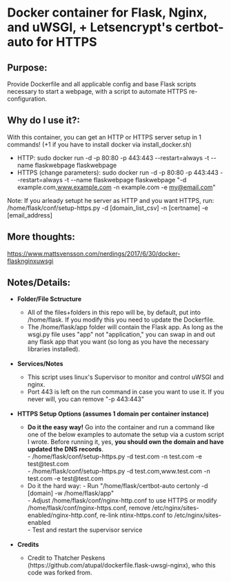 # Docker container for Flask, Nginx, and uWSGI, + Letsencrypt's certbot-auto for HTTPS

## Purpose:
Provide Dockerfile and all applicable config and base Flask scripts necessary to start a webpage, with a script to automate HTTPS re-configuration.

## Why do I use it?:
With this container, you can get an HTTP or HTTPS server setup in 1 commands! (+1 if you have to install docker via install_docker.sh)
- HTTP: sudo docker run -d -p 80:80 -p 443:443 --restart=always -t --name flaskwebpage flaskwebpage <br>
- HTTPS (change parameters): sudo docker run -d -p 80:80 -p 443:443 --restart=always -t --name flaskwebpage flaskwebpage "-d example.com,www.example.com -n example.com -e my@email.com" <br>

Note: If you arleady setupt he server as HTTP and you want HTTPS, run: /home/flask/conf/setup-https.py -d [domain_list_csv] -n [certname] -e [email_address]

## More thoughts:
https://www.mattsvensson.com/nerdings/2017/6/30/docker-flasknginxuwsgi

## Notes/Details:
<ul>
  <li><b>Folder/File Sctructure</b></li>
  <ul>
    <li>All of the files+folders in this repo will be, by default, put into /home/flask.  If you modify this you need to update the Dockerfile.</li>
    <li>The /home/flask/app folder will contain the Flask app.  As long as the wsgi.py file uses "app" not "application," you can swap in and out any flask app that you want (so long as you have the necessary libraries installed).</li>
  </ul>
  
  <br>
  
  <li><b>Services/Notes</b></li>
  <ul>
    <li>This script uses linux's Supervisor to monitor and control uWSGI and nginx.</li>
    <li>Port 443 is left on the run command in case you want to use it.  If you never will, you can remove "-p 443:443"</li>
</ul>  

  <br>

  <li><b>HTTPS Setup Options (assumes 1 domain per container instance)</b></li>
  <ul>
  <li><b>Do it the easy way!</b> Go into the container and run a command like one of the below examples to automate the setup via a custom script I wrote.  Before running it, yes, <b>you should own the domain and have updated the DNS records</b>.</li>
      - /home/flask/conf/setup-https.py -d test.com -n test.com -e test@test.com
      <br>
      - /home/flask/conf/setup-https.py -d test.com,www.test.com -n test.com -e test@test.com
      <br>
    <li>Do it the hard way: 
    - Run "/home/flask/certbot-auto certonly -d [domain] -w /home/flask/app" 
    <br>
    - Adjust /home/flask/conf/nginx-http.conf to use HTTPS or modify /home/flask/conf/nginx-https.conf, remove /etc/nginx/sites-enabled/nginx-http.conf, re-link ntinx-https.conf to /etc/nginx/sites-enabled 
    <br>
    - Test and restart the supervisor service</li>
  </ul>  
  
  <br>
  
  <li><b>Credits</b></li>
  <ul>
    <li>Credit to Thatcher Peskens (https://github.com/atupal/dockerfile.flask-uwsgi-nginx), who this code was forked from.</li>
  </ul>  

</ul>


